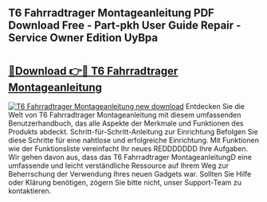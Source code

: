 ## T6 Fahrradtrager Montageanleitung PDF Download Free - Part-pkh User Guide Repair - Service Owner Edition UyBpa

# <h2><a href="http://df6iby.blite.top/?on=T6+Fahrradtrager+Montageanleitung">🔗Download 👉🔴 T6 Fahrradtrager Montageanleitung</a></h2>

[![T6 Fahrradtrager Montageanleitung new download](https://i.imgur.com/lujVjoI.png)](http://df6iby.blite.top/?on=T6+Fahrradtrager+Montageanleitung)
Entdecken Sie die Welt von T6 Fahrradtrager Montageanleitung mit diesem umfassenden Benutzerhandbuch, das alle Aspekte der Merkmale und Funktionen des Produkts abdeckt. Schritt-für-Schritt-Anleitung zur Einrichtung Befolgen Sie diese Schritte für eine nahtlose und erfolgreiche Einrichtung. Mit Funktionen wie der Funktionsliste vereinfacht Ihr neues REDDDDDDD Ihre Aufgaben. Wir gehen davon aus, dass das T6 Fahrradtrager MontageanleitungD eine umfassende und leicht verständliche Ressource auf Ihrem Weg zur Beherrschung der Verwendung Ihres neuen Gadgets war. Sollten Sie Hilfe oder Klärung benötigen, zögern Sie bitte nicht, unser Support-Team zu kontaktieren.
